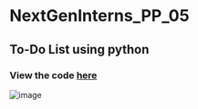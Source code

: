 # NextGenInterns_PP_05
## To-Do List using python
### View the code [here](https://github.com/vinaysingh1912/NextGenInterns_PP_05/blob/main/task5.py)

![image](https://github.com/user-attachments/assets/b93d5e21-74a8-45b2-9abd-5392e7b3961d)
